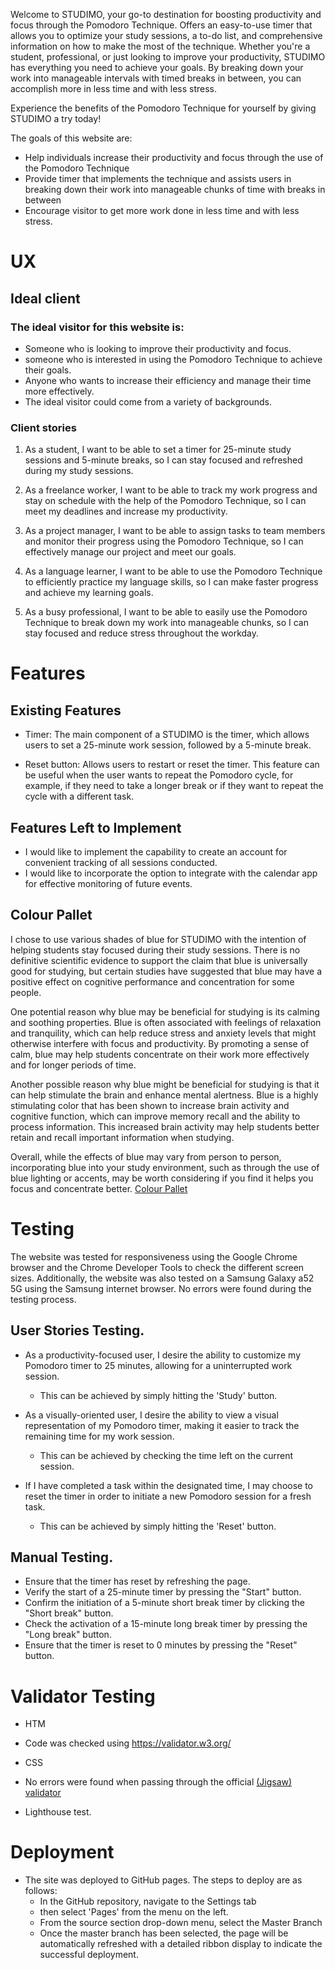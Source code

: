 Welcome to STUDIMO, your go-to destination for boosting productivity and focus through the Pomodoro Technique. Offers an easy-to-use timer that allows you to optimize your study sessions, a to-do list, and comprehensive information on how to make the most of the technique. Whether you're a student, professional, or just looking to improve your productivity, STUDIMO has everything you need to achieve your goals. By breaking down your work into manageable intervals with timed breaks in between, you can accomplish more in less time and with less stress.

Experience the benefits of the Pomodoro Technique for yourself by giving STUDIMO a try today!


The goals of this website are:
* Help individuals increase their productivity and focus through the use of the Pomodoro Technique
* Provide timer that implements the technique and assists users in breaking down their work into manageable chunks of time with breaks in between
* Encourage visitor to  get more work done in less time and with less stress.

# UX
## Ideal client
### The ideal visitor for this website is:

* Someone who is looking to improve their productivity and focus.
* someone  who is interested in using the Pomodoro Technique to achieve their goals.
* Anyone who wants to increase their efficiency and manage their time more effectively.
* The ideal visitor could come from a variety of backgrounds.


### Client stories

1. As a student, I want to be able to set a timer for 25-minute study sessions and 5-minute breaks, so I can stay focused and refreshed during my study sessions.

2. As a freelance worker, I want to be able to track my work progress and stay on schedule with the help of the Pomodoro Technique, so I can meet my deadlines and increase my productivity.

3. As a project manager, I want to be able to assign tasks to team members and monitor their progress using the Pomodoro Technique, so I can effectively manage our project and meet our goals.

4. As a language learner, I want to be able to use the Pomodoro Technique to efficiently practice my language skills, so I can make faster progress and achieve my learning goals.

5. As a busy professional, I want to be able to easily use the Pomodoro Technique to break down my work into manageable chunks, so I can stay focused and reduce stress throughout the workday.


# Features 
## Existing Features

- Timer: The main component of a STUDIMO is the timer, which allows users to set a 25-minute work session, followed by a 5-minute break.

- Reset button:  Allows users to restart or reset the timer. This feature can be useful when the user wants to repeat the Pomodoro cycle, for example, if they need to take a longer break or if they want to repeat the cycle with a different task.

## Features Left to Implement

- I would like to implement the capability to create an account for convenient tracking of all sessions conducted.
- I would like to incorporate the option to integrate with the calendar app for effective monitoring of future events.

## Colour Pallet

I chose to use various shades of blue for STUDIMO with the intention of helping students stay focused during their study sessions. There is no definitive scientific evidence to support the claim that blue is universally good for studying, but certain studies have suggested that blue may have a positive effect on cognitive performance and concentration for some people.

One potential reason why blue may be beneficial for studying is its calming and soothing properties. Blue is often associated with feelings of relaxation and tranquility, which can help reduce stress and anxiety levels that might otherwise interfere with focus and productivity. By promoting a sense of calm, blue may help students concentrate on their work more effectively and for longer periods of time.

Another possible reason why blue might be beneficial for studying is that it can help stimulate the brain and enhance mental alertness. Blue is a highly stimulating color that has been shown to increase brain activity and cognitive function, which can improve memory recall and the ability to process information. This increased brain activity may help students better retain and recall important information when studying.

Overall, while the effects of blue may vary from person to person, incorporating blue into your study environment, such as through the use of blue lighting or accents, may be worth considering if you find it helps you focus and concentrate better.
[Colour Pallet](https://colorkit.co/palette/87b9ff-93b9ff-0075db-80baed-000000/)


# Testing  

The website was tested for responsiveness using the Google Chrome browser and the Chrome Developer Tools to check the different screen sizes. Additionally, the website was also tested on a Samsung Galaxy a52 5G using the Samsung internet browser. No errors were found during the testing process. 


## User Stories Testing.
* As a productivity-focused user, I desire the ability to customize my Pomodoro timer to 25 minutes, allowing for a uninterrupted work session.
   - This can be achieved by simply hitting the 'Study' button.

* As a visually-oriented user, I desire the ability to view a visual representation of my Pomodoro timer, making it easier to track the remaining time for my work session.
   - This can be achieved by checking the time left on the current session.


* If I have completed a task within the designated time, I may choose to reset the timer in order to initiate a new Pomodoro session for a fresh task.
   - This can be achieved by simply hitting the 'Reset' button.

## Manual Testing.

- Ensure that the timer has reset by refreshing the page.
- Verify the start of a 25-minute timer by pressing the "Start" button.
- Confirm the initiation of a 5-minute short break timer by clicking the "Short break" button.
- Check the activation of a 15-minute long break timer by pressing the "Long break" button.
- Ensure that the timer is reset to 0 minutes by pressing the "Reset" button.


# Validator Testing 

- HTM
 - Code was checked using https://validator.w3.org/

 - CSS
  - No errors were found when passing through the official [(Jigsaw) validator]()

- Lighthouse test.


# Deployment

- The site was deployed to GitHub pages. The steps to deploy are as follows: 
   - In the GitHub repository, navigate to the Settings tab 
   - then select 'Pages' from the menu on the left.
   - From the source section drop-down menu, select the Master Branch
   - Once the master branch has been selected, the page will be automatically refreshed with a detailed ribbon display to indicate the successful deployment. 


